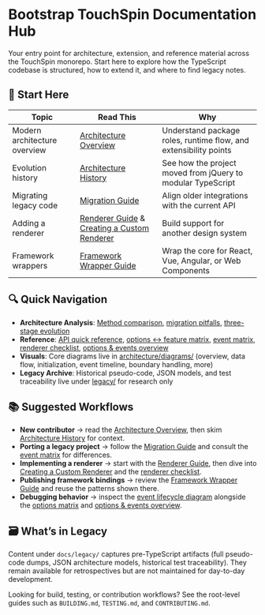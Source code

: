 # Bootstrap TouchSpin Documentation Hub

Your entry point for architecture, extension, and reference material across the TouchSpin monorepo. Start here to explore how the TypeScript codebase is structured, how to extend it, and where to find legacy notes.

## 🧭 Start Here

| Topic | Read This | Why |
|-------|-----------|-----|
| Modern architecture overview | [Architecture Overview](architecture/overview.md) | Understand package roles, runtime flow, and extensibility points |
| Evolution history | [Architecture History](architecture/history.md) | See how the project moved from jQuery to modular TypeScript |
| Migrating legacy code | [Migration Guide](architecture/migration-guide.md) | Align older integrations with the current API |
| Adding a renderer | [Renderer Guide](architecture/renderer-guide.md) & [Creating a Custom Renderer](architecture/creating-custom-renderer.md) | Build support for another design system |
| Framework wrappers | [Framework Wrapper Guide](architecture/framework-wrapper-guide.md) | Wrap the core for React, Vue, Angular, or Web Components |

## 🔍 Quick Navigation

- **Architecture Analysis**: [Method comparison](architecture/analysis/method-comparison.md), [migration pitfalls](architecture/analysis/migration-pitfalls.md), [three-stage evolution](architecture/three-stage-evolution.md)
- **Reference**: [API quick reference](reference/api-quick-reference.md), [options ↔ feature matrix](reference/options-feature-matrix.md), [event matrix](reference/event-matrix.md), [renderer checklist](reference/renderer-checklist.md), [options & events overview](reference/options-and-events.md)
- **Visuals**: Core diagrams live in [architecture/diagrams/](architecture/diagrams/) (overview, data flow, initialization, event timeline, boundary handling, more)
- **Legacy Archive**: Historical pseudo-code, JSON models, and test traceability live under [legacy/](legacy/) for research only

## 📚 Suggested Workflows

- **New contributor** → read the [Architecture Overview](architecture/overview.md), then skim [Architecture History](architecture/history.md) for context.
- **Porting a legacy project** → follow the [Migration Guide](architecture/migration-guide.md) and consult the [event matrix](reference/event-matrix.md) for differences.
- **Implementing a renderer** → start with the [Renderer Guide](architecture/renderer-guide.md), then dive into [Creating a Custom Renderer](architecture/creating-custom-renderer.md) and the [renderer checklist](reference/renderer-checklist.md).
- **Publishing framework bindings** → review the [Framework Wrapper Guide](architecture/framework-wrapper-guide.md) and reuse the patterns shown there.
- **Debugging behavior** → inspect the [event lifecycle diagram](architecture/diagrams/event-lifecycle.md) alongside the [options matrix](reference/options-feature-matrix.md) and [options & events overview](reference/options-and-events.md).

## 🗃️ What’s in Legacy

Content under `docs/legacy/` captures pre-TypeScript artifacts (full pseudo-code dumps, JSON architecture models, historical test traceability). They remain available for retrospectives but are not maintained for day-to-day development.

Looking for build, testing, or contribution workflows? See the root-level guides such as `BUILDING.md`, `TESTING.md`, and `CONTRIBUTING.md`.
